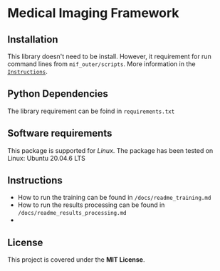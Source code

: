 # Medical Imaging Framework

## Installation
This library doesn't need to be install. However, it requirement for run command lines from `mif_outer/scripts`. More information in the [`Instructions`](#Instructions).

## Python Dependencies
The library requirement can be foind in `requirements.txt`

## Software requirements
This package is supported for *Linux*. The package has been tested on Linux: Ubuntu 20.04.6 LTS

## Instructions
* How to run the training can be found in `/docs/readme_training.md`
* How to run the results processing can be found in `/docs/readme_results_processing.md`
* 
## License
This project is covered under the **MIT License**.
